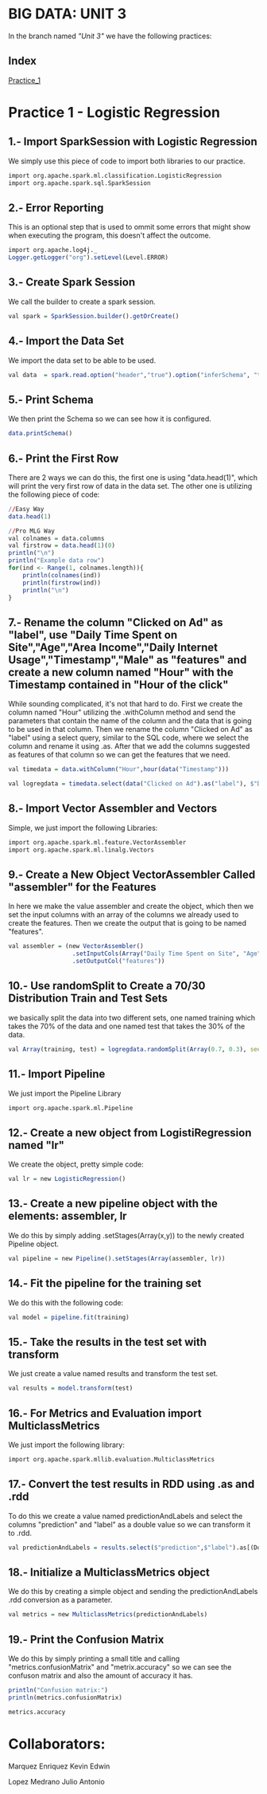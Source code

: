 # BIG DATA: UNIT 3

In the branch named _"Unit 3"_ we have the following practices:

## Index

[Practice_1](https://github.com/Marquez99/BIG_DATA/blob/Unit_3/Practices/Practice_1_u3.scala)

# Practice 1 - Logistic Regression

## 1.- Import SparkSession with Logistic Regression
We simply use this piece of code to import both libraries to our practice.
```r
import org.apache.spark.ml.classification.LogisticRegression
import org.apache.spark.sql.SparkSession
```

## 2.- Error Reporting
This is an optional step that is used to ommit some errors that might show when executing the program, this doesn't affect the outcome.
```r
import org.apache.log4j._
Logger.getLogger("org").setLevel(Level.ERROR)
```

## 3.- Create Spark Session
We call the builder to create a spark session.
```r
val spark = SparkSession.builder().getOrCreate()
```

## 4.- Import the Data Set
We import the data set to be able to be used.
```r
val data  = spark.read.option("header","true").option("inferSchema", "true").format("csv").load("C:/Users/Julio/BIG_DATA/Resources/advertising.csv")
```

## 5.- Print Schema
We then print the Schema so we can see how it is configured.
```r
data.printSchema()
```

## 6.- Print the First Row
There are 2 ways we can do this, the first one is using "data.head(1)", which will print the very first row of data in the data set.
The other one is utilizing the following piece of code: 
```r
//Easy Way
data.head(1)

//Pro MLG Way
val colnames = data.columns
val firstrow = data.head(1)(0)
println("\n")
println("Example data row")
for(ind <- Range(1, colnames.length)){
    println(colnames(ind))
    println(firstrow(ind))
    println("\n")
}
```
## 7.- Rename the column "Clicked on Ad" as "label", use  "Daily Time Spent on Site","Age","Area Income","Daily Internet Usage","Timestamp","Male" as "features" and create a new column named "Hour" with the Timestamp contained in "Hour of the click"
While sounding complicated, it's not that hard to do. First we create the column named "Hour" utilizing the .withColumn method and send the parameters that contain the name of the column and the data that is going to be used in that column. 
Then we rename the column "Clicked on Ad" as "label" using a select query, similar to the SQL code, where we select the column and rename it using .as. After that we add the columns suggested as features of that column so we can get the features that we need.
```r
val timedata = data.withColumn("Hour",hour(data("Timestamp")))

val logregdata = timedata.select(data("Clicked on Ad").as("label"), $"Daily Time Spent on Site", $"Age", $"Area Income", $"Daily Internet Usage", $"Hour", $"Male")
```
## 8.- Import Vector Assembler and Vectors
Simple, we just import the following Libraries:
```r
import org.apache.spark.ml.feature.VectorAssembler
import org.apache.spark.ml.linalg.Vectors
```

## 9.- Create a New Object VectorAssembler Called "assembler" for the Features
In here we make the value assembler and create the object, which then we set the input columns with an array of the columns we already used to create the features. Then we create the output that is going to be named "features".
```r
val assembler = (new VectorAssembler()
                  .setInputCols(Array("Daily Time Spent on Site", "Age","Area Income","Daily Internet Usage","Hour","Male"))
                  .setOutputCol("features"))
```

## 10.- Use randomSplit to Create a 70/30 Distribution Train and Test Sets
we basically split the data into two different sets, one named training which takes the 70% of the data and one named test that takes the 30% of the data.
```r
val Array(training, test) = logregdata.randomSplit(Array(0.7, 0.3), seed = 12345)
```

## 11.- Import Pipeline 
We just import the Pipeline Library
```r
import org.apache.spark.ml.Pipeline
```

## 12.- Create a new object from LogistiRegression named "lr" 
We create the object, pretty simple code:
```r
val lr = new LogisticRegression()
```

## 13.- Create a new pipeline object with the elements: assembler, lr 
We do this by simply adding .setStages(Array(x,y)) to the newly created Pipeline object.
```r
val pipeline = new Pipeline().setStages(Array(assembler, lr))
```

## 14.- Fit the pipeline for the training set
We do this with the following code:
```r
val model = pipeline.fit(training)
```

## 15.- Take the results in the test set with transform
We just create a value named results and transform the test set.
```r
val results = model.transform(test)
```

## 16.- For Metrics and Evaluation import MulticlassMetrics
We just import the following library:
```r
import org.apache.spark.mllib.evaluation.MulticlassMetrics
```
## 17.- Convert the test results in RDD using .as and .rdd
To do this we create a value named predictionAndLabels and select the columns "prediction" and "label" as a double value so we can transform it to .rdd.
```r
val predictionAndLabels = results.select($"prediction",$"label").as[(Double, Double)].rdd
```
## 18.- Initialize a MulticlassMetrics object
We do this by creating a simple object and sending the predictionAndLabels .rdd conversion as a parameter.
```r
val metrics = new MulticlassMetrics(predictionAndLabels)
```
## 19.- Print the Confusion Matrix
We do this by simply printing a small title and calling "metrics.confusionMatrix" and "metrix.accuracy" so we can see the confuson matrix and also the amount of accuracy it has.
```r
println("Confusion matrix:")
println(metrics.confusionMatrix)

metrics.accuracy
```

### 
# **Collaborators:**

Marquez Enriquez Kevin Edwin

Lopez Medrano Julio Antonio